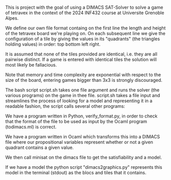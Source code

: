 This is project with the goal of using a DIMACS SAT-Solver to solve a game of tetravex in the context of the 2024 INF432 course at Universite Grenoble Alpes.

We define our own file format containg on the first line the length and height of the tetravex board we're playing on. 
On each subsequent line we give the configuration of a tile by giving the values in its "quadrants" (the triangles holding values) in order: top bottom left right.

It is assumed that none of the tiles provided are identical, i.e. they are all pairwise distinct. If a game is entered with identical tiles the solution will most likely be fallacious.

Note that memory and time complexity are exponential with respect to the size of the board, entering games bigger than 3x3 is strongly discouraged.

The bash script script.sh takes one file argument and runs the solver (the various programs) on the game in thee file.
script.sh takes a file input and streamlines the process of looking for a model and representing it in a readable fashion, the script calls several other programs:

We have a program written in Python, verify_format.py, in order to check that the format of the file to be used as input by the Ocaml program (todimacs.ml) is correct.

We have a program written in Ocaml which transforms this into a DIMACS file where our propositional variables represent whether or not a given quadrant contains a given value.

We then call minisat on the dimacs file to get the satisfiability and a model.

If we have a model the python script "dimacs2graphics.py" represents this model in the terminal (stdout) as the blocs and tiles that it contains.
